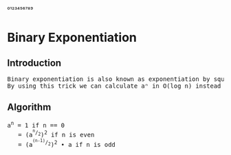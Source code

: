 ⁰¹²³⁴⁵⁶⁷⁸⁹
# Binary Exponentiation
## Introduction
<pre>
Binary exponentiation is also known as exponentiation by squaring.
By using this trick we can calculate aⁿ in O(log n) instead of O(n).
</pre>
## Algorithm
<pre>
a<sup>n</sup> = 1 if n == 0
   = (a<sup><sup>n</sup>/<sub>2</sub></sup>)<sup>2</sup> if n is even
   = (a<sup><sup>(n-1)</sup>/<sub>2</sub></sup>)<sup>2</sup> • a if n is odd
</pre>
